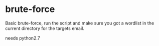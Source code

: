 # brute-force

Basic brute-force, run the script and make sure you got a wordlist in the current directory for the targets email.

needs python2.7
